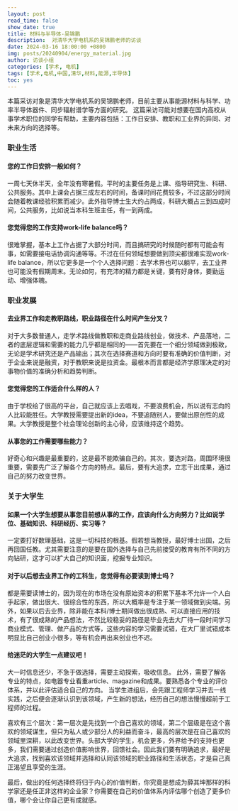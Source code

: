 ```yaml
---
layout: post
read_time: false
show_date: true
title: 材料与半导体-吴锦鹏
description:  对清华大学电机系的吴锦鹏老师的访谈
date: 2024-03-16 18:00:00 +0800
img: posts/20240904/energy_material.jpg
author: 访谈小组
categories: [学术, 电机]
tags: [学术,电机,中国,清华,材料,能源,半导体]
toc: yes
---
```

本篇采访对象是清华大学电机系的吴锦鹏老师，目前主要从事能源材料与科学、功率半导体器件、同步辐射谱学等方面的研究。 
这篇采访可能对想要在国内高校从事学术职位的同学有帮助，主要内容包括：工作日安排、教职和工业界的异同、对未来方向的选择等。

### 职业生活

#### 您的工作日安排一般如何？
一周七天休半天，全年没有寒暑假。平时的主要任务是上课、指导研究生、科研、公共服务。其中上课会占据三成左右的时间，备课时间花费较多，不过这部分时间会随着教课经验积累而减少。此外指导博士生大约占两成，科研大概占三到四成时间，公共服务，比如说当本科生班主任，有一到两成。

#### 您觉得您的工作支持work-life balance吗？
很难掌握，基本上工作占据了大部分时间，而且搞研究的时候随时都有可能会有事，如需要接电话协调沟通等等。不过在任何领域想要做到顶尖都很难实现work-life balance，所以它更多是一个个人选择问题：去学术界也可以躺平，去工业界也可能没有假期周末。无论如何，有充沛的精力都是关键，要有好身体，要勤运动、增强体魄。

### 职业发展

#### 去业界工作和走教职路线，职业路径在什么时间产生分叉？
对于大多数普通人，走学术路线做教职和走商业路线创业，做技术、产品落地，二者的底层逻辑和需要的能力几乎都是相同的——首先要在一个细分领域做到极致，无论是学术研究还是产品输出；其次在选择赛道和方向时要有准确的价值判断，对于企业来说是融资，对于教职来说是拉资金。最根本而言都是经济学原理决定的对事物价值的准确分析和趋势判断。

#### 您觉得您的工作适合什么样的人？
由于学校给了很高的平台，自己就应该上去唱戏，不要浪费机会，所以说有志向的人比较能胜任。大学教授需要提出新的idea，不要追随别人，要做出原创性的成果。大学教授是整个社会理论创新的主心骨，应该维持这个趋势。

#### 从事您的工作需要哪些能力？
好奇心和兴趣是最重要的，这是最不能欺骗自己的。其次，要选对路，周围环境很重要，需要先广泛了解各个方向的特点。最后，要有大追求，立志干出成果，通过自己的努力改变世界。

### 关于大学生

#### 如果一个大学生想要从事您目前想从事的工作，应该向什么方向努力？比如说学位、基础知识、科研经历、实习等？
一定要打好数理基础，这是一切科技的根基。假若想当教授，最好博士出国，之后再回国任教。尤其需要注意的是要在国外选择与自己先前接受的教育有所不同的方向钻研，这才可以扩大自己的知识面，挖掘专业知识。

#### 对于以后想去业界工作的工科生，您觉得有必要读到博士吗？
都是需要读博士的，因为现在的市场在没有原始资本的积累下基本不允许一个人白手起家，做出很大、很综合性的东西，所以大概率是专注于某一领域做到尖端。另外，如果以后去业界，除非能在本科/博士期间做出很成熟、可以直接应用的技术，有了很成熟的产品想法，不然比较稳妥的路径是毕业先去大厂待一段时间学习商业模式、管理、做产品的方式等，这些内容的学习需要试错，在大厂里试错成本明显比自己创业小很多，等有机会再出来创业也不迟。

#### 给迷茫的大学生一点建议吧！
大一时信息还少，不急于做选择，需要主动探索，吸收信息。 此外，需要了解各专业的特点，如电器专业看重article、magazine和成果。要熟悉各个专业的评价体系，并以此评估适合自己的方向。 当学生进组后，会先跟工程师学习并去一线实践，之后便会逐渐认识到该领域，产生新的想法，经历自己的想法慢慢超前于工程师的过程。

喜欢有三个层次：第一层次是先找到一个自己喜欢的领域，第二个层级是在这个喜欢的领域谋生，但只为私人或少部分人的利益而奋斗，最高的层次是在自己喜欢的领域里深耕，以此改变世界。头部大学的学生，机会更多，外界给予的支持也更多，我们需要通过创造价值影响世界，回馈社会。因此我们要有明确追求，最好是大追求，找到喜欢该领域并选择和认同该领域的职业路径和生活状态，才是自己真正渴望且享受的生涯。

最后，做出的任何选择终将归于内心的价值判断，你究竟是想成为薛其坤那样的科学家还是任正非这样的企业家？你需要在自己的价值体系内评估哪个创造了更多价值，哪个会让你自己更有成就感。



